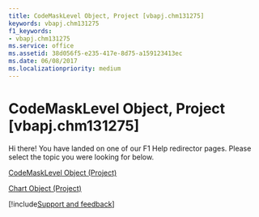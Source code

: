 ```yaml
---
title: CodeMaskLevel Object, Project [vbapj.chm131275]
keywords: vbapj.chm131275
f1_keywords:
- vbapj.chm131275
ms.service: office
ms.assetid: 38d056f5-e235-417e-8d75-a159123413ec
ms.date: 06/08/2017
ms.localizationpriority: medium
---
```



# CodeMaskLevel Object, Project [vbapj.chm131275]

Hi there! You have landed on one of our F1 Help redirector pages. Please select the topic you were looking for below.

[CodeMaskLevel Object (Project)](https://msdn.microsoft.com/library/cef1b15f-c7f1-3b95-49a1-00854a74d9da%28Office.15%29.aspx)

[Chart Object (Project)](https://msdn.microsoft.com/library/810d4ec1-69d2-c432-b9da-57042b783b85%28Office.15%29.aspx)

[!include[Support and feedback](~/includes/feedback-boilerplate.md)]